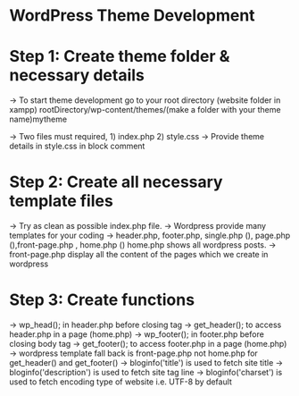 # WordPress Theme Development

# Step 1: Create theme folder & necessary details

-> To start theme development go to your root directory (website folder in xampp)
rootDirectory/wp-content/themes/(make a folder with your theme name)mytheme

-> Two files must required, 1) index.php 2) style.css
-> Provide theme details in style.css in block comment

# Step 2: Create all necessary template files

-> Try as clean as possible index.php file.
-> Wordpress provide many templates for your coding
-> header.php, footer.php, single.php (<body>), page.php (<body>),front-page.php
, home.php (<body>)
home.php shows all wordpress posts. -> front-page.php display all the content of the pages which we create in wordpress

# Step 3: Create functions

-> wp_head(); in header.php before closing tag -> get_header(); to access header.php in a page (home.php)
-> wp_footer(); in footer.php before closing body tag -> get_footer(); to access footer.php in a page (home.php)
-> wordpress template fall back is front-page.php not home.php for get_header() and get_footer()
-> bloginfo('title') is used to fetch site title
-> bloginfo('description') is used to fetch site tag line
-> bloginfo('charset') is used to fetch encoding type of website i.e. UTF-8 by default

